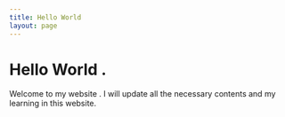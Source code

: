 ```yaml
---
title: Hello World
layout: page
---
```

# Hello World .

Welcome to my website . I will update all the necessary contents and my learning in this website.